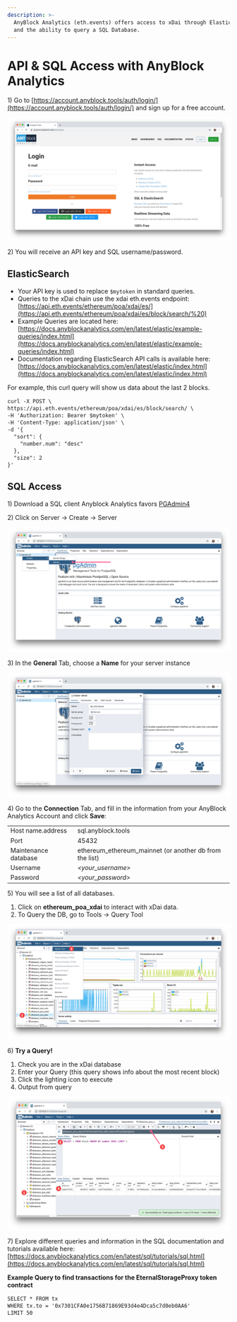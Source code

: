 ```yaml
---
description: >-
  AnyBlock Analytics (eth.events) offers access to xDai through ElasticSearch
  and the ability to query a SQL Database.
---
```


# API & SQL Access with AnyBlock Analytics

1\) Go to [https://account.anyblock.tools/auth/login/](https://account.anyblock.tools/auth/login/) and sign up for a free account.

![Login to create an account](../../.gitbook/assets/aa_free_acct.png)

2\) You will receive an API key and SQL username/password.  

## ElasticSearch

* Your API key is used to replace `$mytoken` in standard queries. 
* Queries to the xDai chain use the xdai eth.events endpoint:   [https://api.eth.events/ethereum/poa/xdai/es/](https://api.eth.events/ethereum/poa/xdai/es/block/search/%20)
* Example Queries are located here: [https://docs.anyblockanalytics.com/en/latest/elastic/example-queries/index.html](https://docs.anyblockanalytics.com/en/latest/elastic/example-queries/index.html)
* Documentation regarding ElasticSearch API calls is available here: [https://docs.anyblockanalytics.com/en/latest/elastic/index.html](https://docs.anyblockanalytics.com/en/latest/elastic/index.html) 

For example, this curl query will show us data about the last 2 blocks.

```text
curl -X POST \
https://api.eth.events/ethereum/poa/xdai/es/block/search/ \
-H 'Authorization: Bearer $mytoken' \
-H 'Content-Type: application/json' \
-d '{
  "sort": {
    "number.num": "desc"
  },
  "size": 2
}'
```

## SQL Access

1\) Download a SQL client Anyblock Analytics favors [PGAdmin4](https://www.pgadmin.org/download/) 

2\) Click on Server -&gt; Create -&gt; Server 

![](../../.gitbook/assets/servers.png)

3\) In the **General** Tab, choose a **Name** for your server instance

![](../../.gitbook/assets/xdai_server.png)

4\) Go to the **Connection** Tab, and fill in the information from your AnyBlock Analytics Account and click **Save**:

|  |  |
| :--- | :--- |
| Host name.address | sql.anyblock.tools |
| Port | 45432 |
| Maintenance database | ethereum\_ethereum\_mainnet \(or another db from the list\) |
| Username | _&lt;your\_username&gt;_ |
| Password | _&lt;your\_password&gt;_ |

5\) You will see a list of all databases. 

1. Click on **ethereum\_poa\_xdai** to interact with xDai data. 
2. To Query the DB, go to Tools -&gt; Query Tool

![Access the Query Tool](../../.gitbook/assets/query_tool.png)

6\) **Try a Query!**

1. Check you are in the xDai database
2. Enter your Query \(this query shows info about the most recent block\)
3. Click the lighting icon to execute
4. Output from query

![Run query with the lightning icon](../../.gitbook/assets/query.png)

7\) Explore different queries and information in the SQL documentation and tutorials  available here: [https://docs.anyblockanalytics.com/en/latest/sql/tutorials/sql.html](https://docs.anyblockanalytics.com/en/latest/sql/tutorials/sql.html)

**Example Query to find transactions for the EternalStorageProxy token contract**

```text
SELECT * FROM tx
WHERE tx.to = '0x7301CFA0e1756B71869E93d4e4Dca5c7d0eb0AA6'
LIMIT 50
```



